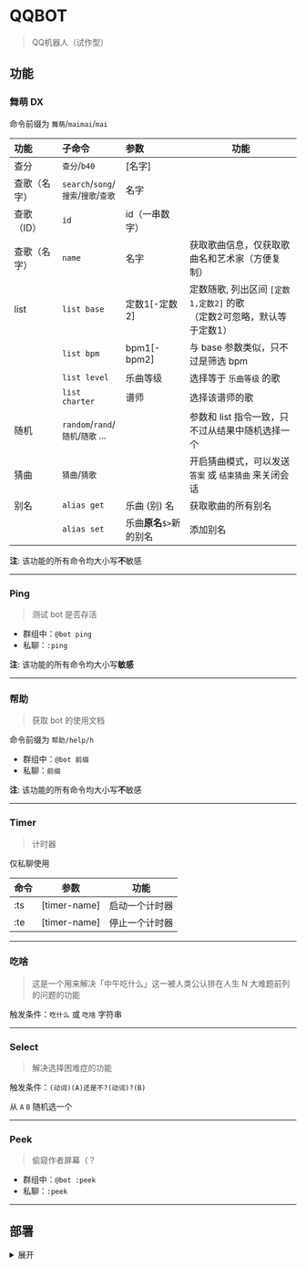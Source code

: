 # QQBOT

> QQ机器人（试作型）

## 功能

### 舞萌 DX

命令前缀为 `舞萌`/`maimai`/`mai`

| 功能 | 子命令 | 参数 | 功能 |
|:----| :--- | :--- | ---- |
| 查分 |  `查分`/`b40` | [名字] | |
| 查歌（名字） | `search`/`song`/<br/>`搜索`/`搜歌`/`查歌` | 名字 | | 
| 查歌（ID） | `id` | id（一串数字） | |
| 查歌（名字） | `name` | 名字 | 获取歌曲信息，仅获取歌曲名和艺术家（方便复制）|
| list | `list base` | 定数1[-定数2] |  定数随歌, 列出区间 `[定数1,定数2]` 的歌 <br/>（定数2可忽略，默认等于定数1） |
|  | `list bpm` | bpm1[-bpm2] | 与 base 参数类似，只不过是筛选 bpm |
|  | `list level` | 乐曲等级 | 选择等于 `乐曲等级` 的歌 |
|  | `list charter` | 谱师 | 选择该谱师的歌 |
| 随机 | `random`/`rand`/<br/>`随机`/`随歌` ... | | 参数和 list 指令一致，只不过从结果中随机选择一个 |
| 猜曲 | `猜曲`/`猜歌` | | 开启猜曲模式，可以发送 `答案` 或 `结束猜曲` 来关闭会话 |
| 别名 | `alias get` | 乐曲 (别) 名 | 获取歌曲的所有别名 |
|  | `alias set` | 乐曲**原名**`$>`新的别名 | 添加别名 |

**注**: 该功能的所有命令均大小写**不**敏感

---

### Ping

> 测试 bot 是否存活

- 群组中：`@bot ping`
- 私聊：`:ping`

**注**: 该功能的所有命令均大小写**敏感**

---

### 帮助

> 获取 bot 的使用文档

命令前缀为 `帮助/help/h`

- 群组中：`@bot 前缀`
- 私聊：`前缀`

**注**: 该功能的所有命令均大小写**不**敏感

---

### Timer

> 计时器

仅私聊使用

|命令|参数|功能|
|---|---|---|
| :ts | [timer-name] | 启动一个计时器 |
| :te | [timer-name] | 停止一个计时器 |

---

### 吃啥

> 这是一个用来解决「中午吃什么」这一被人类公认排在人生 N 大难题前列的问题的功能

触发条件：`吃什么` 或 `吃啥` 字符串

---

### Select

> 解决选择困难症的功能

触发条件：`(动词)(A)还是不?(动词)?(B)`

从 `A` `B` 随机选一个

---

### Peek

> 偷窥作者屏幕（？

- 群组中：`@bot :peek`
- 私聊：`:peek`

---

## 部署

<details>
<summary> 展开 </summary>

1. 部署 mcl
2. 在 mcl 里登陆 bot
3. 改 App.config
   1. `LogPath` 日志地址（目前还没用到）
4. 配置数据库 (entity framework标准操作)
5. 运行，命令行参数如下（顺序敏感）：
   1. [Mirai-API-http](https://github.com/project-mirai/mirai-api-http) 的服务地址，如 `http://127.0.0.1:8080`
   2. bot 的账号，如 `123456789`
   3. Mirai-API-http 的认证密钥，如 <https://github.com/project-mirai/mirai-api-http#settingyml%E6%A8%A1%E6%9D%BF> 中的 `verifyKey`

</details>
